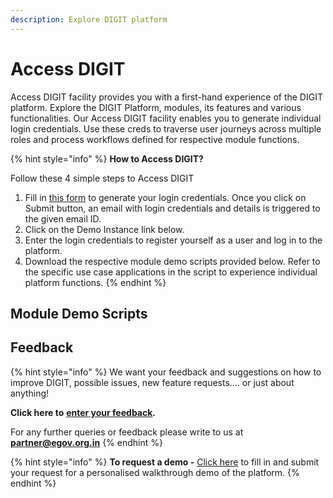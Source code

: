 ```yaml
---
description: Explore DIGIT platform
---
```


# Access DIGIT

Access DIGIT facility provides you with a first-hand experience of the DIGIT platform. Explore the DIGIT Platform, modules, its features and various functionalities. Our Access DIGIT facility enables you to generate individual login credentials. Use these creds to traverse user journeys across multiple roles and process workflows defined for respective module functions. 

{% hint style="info" %}
**How to Access DIGIT?**

Follow these 4 simple steps to Access DIGIT

1. Fill in [this form](https://www.digit.org/access-digit/) to generate your login credentials. Once you click on Submit button, an email with login credentials and details is triggered to the given email ID.
2. Click on the Demo Instance link below. 
3. Enter the login credentials to register yourself as a user and log in to the platform.
4. Download the respective module demo scripts provided below. Refer to the specific use case applications in the script to experience individual platform functions.
{% endhint %}

## Module Demo Scripts





## Feedback

{% hint style="info" %}
We want your feedback and suggestions on how to improve DIGIT, possible issues, new feature requests.... or just about anything! 

**Click here to** [**enter your feedback**](https://docs.google.com/forms/d/1ZWhxbAtZFeEo-njAorFqt7cu8dbKaZShb7F-fA66lEI/edit?ts=611b8c5b)**.**

 For any further queries or feedback please write to us at [**partner@egov.org.in**](mailto:partner@egov.org.in)
{% endhint %}

{% hint style="info" %}
**To request a demo -** [Click here](%20https://www.digit.org/request-a-demo/) to fill in and submit your request for a personalised walkthrough demo of the platform.
{% endhint %}







